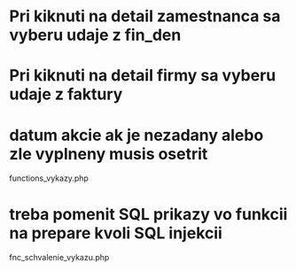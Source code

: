 # Pri kiknuti na detail zamestnanca sa vyberu udaje z fin_den


# Pri kiknuti na detail firmy sa vyberu udaje z faktury


# datum akcie ak je nezadany alebo zle vyplneny musis osetrit
functions_vykazy.php

# treba pomenit SQL prikazy vo funkcii na prepare kvoli SQL injekcii
fnc_schvalenie_vykazu.php 

